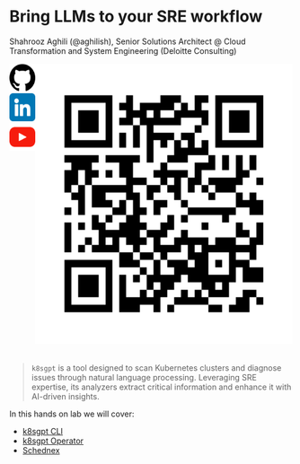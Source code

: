 
# Bring LLMs to your SRE workflow

Shahrooz Aghili (@aghilish), Senior Solutions Architect @ Cloud Transformation and System Engineering (Deloitte Consulting)
<div style="display: flex; align-items: flex-start;">
  <!-- Column of icons -->
  <div style="display: flex; flex-direction: column; align-items: center;">
    <a href="https://github.com/aghilish">
      <img src="./assets/github.png" alt="GitHub" width="50" height="50">
    </a>
    <a href="https://www.linkedin.com/in/aghilish">
      <img src="./assets/linkedin.png" alt="LinkedIn" width="50" height="50">
    </a>
    <a href="https://www.youtube.com/@aghilish">
      <img src="./assets/youtube.png" alt="YouTube" width="50" height="50">
    </a>
  </div>
  <!-- QR code image -->
  <br>
  <div>
    <a href="https://killercoda.com/aghilish/scenario/k8ggpt">
      <img src="./assets/qr.png" alt="QR Code" width="500" height="500">
    </a>
  </div>
</div>
<br/>

> `k8sgpt` is a tool designed to scan Kubernetes clusters and diagnose issues through natural language processing. Leveraging SRE expertise, its analyzers extract critical information and enhance it with AI-driven insights.

In this hands on lab we will cover:

- [k8sgpt CLI](https://github.com/k8sgpt-ai/k8sgpt)
- [k8sgpt Operator](https://github.com/k8sgpt-ai/k8sgpt-operator)
- [Schednex](https://github.com/schednex-ai/schednex)
